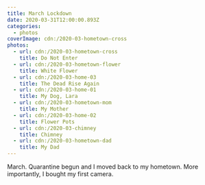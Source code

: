 ```yaml
---
title: March Lockdown
date: 2020-03-31T12:00:00.893Z
categories:
  - photos
coverImage: cdn:/2020-03-hometown-cross
photos:
  - url: cdn:/2020-03-hometown-cross
    title: Do Not Enter
  - url: cdn:/2020-03-hometown-flower
    title: White Flower
  - url: cdn:/2020-03-home-03
    title: The Dead Rise Again
  - url: cdn:/2020-03-home-01
    title: My Dog, Lara
  - url: cdn:/2020-03-hometown-mom
    title: My Mother
  - url: cdn:/2020-03-home-02
    title: Flower Pots
  - url: cdn:/2020-03-chimney
    title: Chimney
  - url: cdn:/2020-03-hometown-dad
    title: My Dad
---
```


<style>
.fg-2020-03-31-march-lockdown {
  grid-template-columns: repeat(10, 1fr);
  grid-template-areas:
    "z z z z z z z z z z"
    "a a a b b b b b b b"
    "c c c c c c c c c c"
    "d d d e e e e e e e"
    "f f f f f f f g g g";
}

.fg-2020-03-31-march-lockdown > *:nth-child(1) { grid-area: z; }
.fg-2020-03-31-march-lockdown > *:nth-child(2) { grid-area: a; }
.fg-2020-03-31-march-lockdown > *:nth-child(3) { grid-area: b; }
.fg-2020-03-31-march-lockdown > *:nth-child(4) { grid-area: c; }
.fg-2020-03-31-march-lockdown > *:nth-child(5) { grid-area: d; }
.fg-2020-03-31-march-lockdown > *:nth-child(6) { grid-area: e; }
.fg-2020-03-31-march-lockdown > *:nth-child(7) { grid-area: f; }
.fg-2020-03-31-march-lockdown > *:nth-child(8) { grid-area: g; }
</style>

March. Quarantine begun and I moved back to my hometown. More importantly, I bought my first camera.
